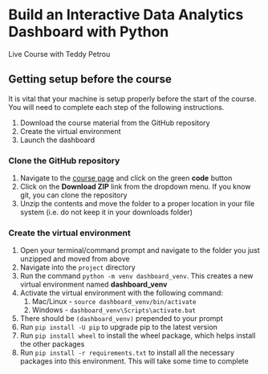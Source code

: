 # Build an Interactive Data Analytics Dashboard with Python

Live Course with Teddy Petrou

## Getting setup before the course

It is vital that your machine is setup properly before the start of the course. You will need to complete each step of the following instructions.

1. Download the course material from the GitHub repository
1. Create the virtual environment
1. Launch the dashboard

### Clone the GitHub repository

1. Navigate to the [course page][1] and click on the green **code** button
1. Click on the **Download ZIP** link from the dropdown menu. If you know git, you can clone the repository
1. Unzip the contents and move the folder to a proper location in your file system (i.e. do not keep it in your downloads folder)

### Create the virtual environment

1. Open your terminal/command prompt and navigate to the folder you just unzipped and moved from above
1. Navigate into the `project` directory
1. Run the command `python -m venv dashboard_venv`. This creates a new virtual environment named **dashboard_venv**
1. Activate the virtual environment with the following command:
    1. Mac/Linux - `source dashboard_venv/bin/activate`
    2. Windows - `dashboard_venv\Scripts\activate.bat`
1. There should be `(dashboard_venv)` prepended to your prompt
1. Run `pip install -U pip` to upgrade pip to the latest version
1. Run `pip install wheel` to install the wheel package, which helps install the other packages
1. Run `pip install -r requirements.txt` to install all the necessary packages into this environment. This will take some time to complete

[1]: https://github.com/tdpetrou/Build-an-Interactive-Data-Analytics-Dashboard-with-Python-Oreilly